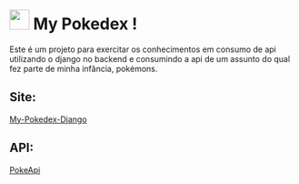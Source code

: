 # <img src=/static/img/pokeball.ico width="35" heigth="35"> My Pokedex !   

Este é um projeto para exercitar os conhecimentos em consumo de api utilizando o django no backend e consumindo a api de um assunto do qual fez parte de minha infância, pokémons.

## Site:
[My-Pokedex-Django](https://my-pokedex-django.herokuapp.com/)

## API:
[PokeApi](https://pokeapi.co/)
